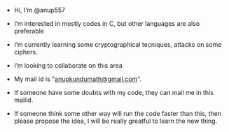 -  Hi, I’m @anup557
-  I’m interested in mostly codes in C, but other languages are also preferable
-  I’m currently learning some cryptographical tecniques, attacks on some ciphers. 
-  I’m looking to collaborate on this area

-  My mail id is "anupkundumath@gmail.com". 
-  If someone have some doubts with my code, they can mail me in this mailid. 
-  If someone think some other way will run the code faster than this, then please propose the idea, I will be really greatful to learn the new thing. 

